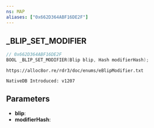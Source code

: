 ```yaml
---
ns: MAP
aliases: ["0x662D364ABF16DE2F"]
---
```

## _BLIP_SET_MODIFIER

```c
// 0x662D364ABF16DE2F
BOOL _BLIP_SET_MODIFIER(Blip blip, Hash modifierHash);
```

```
https://alloc8or.re/rdr3/doc/enums/eBlipModifier.txt

NativeDB Introduced: v1207
```

## Parameters
* **blip**:
* **modifierHash**:
